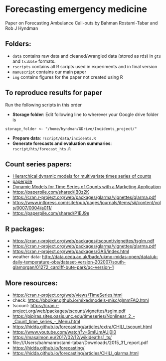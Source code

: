 # Forecasting emergency medicine

Paper on Forecasting Ambulance Call-outs by Bahman Rostami-Tabar and Rob J Hyndman

## Folders:

* `data` contains raw data and cleaned/wrangled data (stored as rds) in `gts` and `tsibble` formats.
* `rscripts` contains all R scripts used in experiments and in final version
* `manuscript` contains our main paper
* `img` contains figures for the paper not created using R

## To reproduce results for paper

Run the following scripts in this order

* **Storage folder**: Edit following line to wherever your Google drive folder is

```
storage_folder <- "/home/hyndman/GDrive/Incidents_project/"
```

* **Prepare data**: `rscript/data/incidents.R`
* **Generate forecasts and evaluation summaries**: `rscript/hts/forecast_hts.R`

## Count series papers:

* [Hierarchical dynamic models for multivariate times series of counts](https://www.intlpress.com/site/pub/pages/journals/items/sii/content/vols/0007/0004/a011/)
* [paperpile](https://paperpile.com/shared/P1EJ9e)
* [Dynamic Models for Time Series of Counts with a Marketing Application](https://books.google.com.au/books?hl=en&lr=&id=X4dUCwAAQBAJ&oi=fnd&pg=PA425&dq=ravishanker+count&ots=KXLJCU9cK-&sig=l6jx7R8ZHpR8qRu9oPILBaqrhms&redir_esc=y#v=onepage&q=ravishanker%20count&f=false)
* https://paperpile.com/shared/IB0z2K
* https://cran.r-project.org/web/packages/glarma/vignettes/glarma.pdf
* https://www.intlpress.com/site/pub/pages/journals/items/sii/content/vols/0007/0004/a011/
* https://paperpile.com/shared/P1EJ9e

## R packages:

* https://cran.r-project.org/web/packages/tscount/vignettes/tsglm.pdf
* https://cran.r-project.org/web/packages/glarma/vignettes/glarma.pdf
* https://cran.r-project.org/web/packages/GAS/index.html
* weather data: http://data.ceda.ac.uk/badc/ukmo-midas-open/data/uk-daily-temperature-obs/dataset-version-202007/south-glamorgan/01272_cardiff-bute-park/qc-version-1

##  More resources:

 * https://cran.r-project.org/web/views/TimeSeries.html
 * check: https://bbolker.github.io/mixedmodels-misc/glmmFAQ.html
 * tscount: https://cran.r-project.org/web/packages/tscount/vignettes/tsglm.pdf
 * https://pipiras.sites.oasis.unc.edu/timeseries/Nonlinear_2_-_Count_time_series_-_Menu.html
 * https://hidda.github.io/forecasting/articles/extra/CHILI_tscount.html
 * https://www.youtube.com/watch?v=6mIUmAUj0I0
 * https://masalmon.eu/2017/02/12/wikideaths1_ts/
 * file:///Users/bahmanrostami-tabar/Downloads/2015_31_report.pdf
 * https://hidda.github.io/forecasting/
 * https://hidda.github.io/forecasting/articles/CHILI_glarma.html

